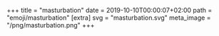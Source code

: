 +++
title = "masturbation"
date = 2019-10-10T00:00:07+02:00
path = "emoji/masturbation"
[extra]
svg = "masturbation.svg"
meta_image = "/png/masturbation.png"
+++
